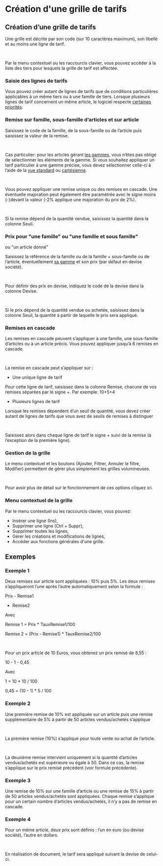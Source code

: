 # Création d'une grille de tarifs


## 


## Création d’une grille de tarifs


Une grille est décrite par son code (sur 10 caractères maximum), son 
 libellé et au moins une ligne de tarif.


 


Par le menu contextuel ou les raccourcis clavier, vous pouvez accéder 
 à la liste des tiers pour lesquels la grille de tarif est affectée.


### Saisie des lignes de tarifs


Vous pouvez créer autant de lignes de tarifs que de conditions particulières 
 applicables à un même tiers ou à une famille de tiers. Lorsque plusieurs 
 lignes de tarif concernent un même article, le logiciel respecte [certaines 
 priorités](../4/ConsultationTarifsArticles.md).


### Remise sur famille, sous-famille d’articles et sur article


Saisissez le code de la famille, de la sous-famille ou de l’article 
 puis saisissez la valeur de la remise.


 


Cas particulier: pour les articles gérant [les 
 gammes,](../../Gammes/2/Gamme/Gamme.md) vous n’êtes pas obligé de sélectionner les éléments de la 
 gamme. Si vous souhaitez appliquer un tarif particulier à une gamme précise, 
 vous devez sélectionner celle-ci à l’aide de la [vue standard](../../Gammes/2/Gamme/VuesStandardCartesienne.md) 
 ou [cartésienne](../../Gammes/2/Gamme/VuesStandardCartesienne.md).


 


Vous pouvez appliquer une remise unique ou des remises en cascade. Une 
 éventuelle majoration peut également être paramétrée avec le signe moins (-)devant 
 la valeur (-2% applique une majoration du prix de 2%).


 


Si la remise dépend de la quantité vendue, saisissez la quantité dans 
 la colonne Seuil.


### Prix pour "une famille" ou "une famille et sous famille" 
 ou "un article donné"


Saisissez la référence de la famille ou de la famille + sous-famille 
 ou de l’article, éventuellement [sa 
 gamme](../../Gammes/4/Articles.md) et son prix (par défaut en devise société).


 


Pour définir des prix en devise, indiquez le code de la devise dans 
 la colonne Devise.


 


Si le prix dépend de la quantité vendue ou achetée, saisissez dans la 
 colonne Seuil, la quantité à partir de laquelle le prix sera appliqué.


### Remises en cascade


Les remises en cascade peuvent s’appliquer à une famille, une sous-famille 
 d’articles ou à un article précis. Vous pouvez appliquer jusqu’à 6 remises 
 en cascade.


 


La remise en cascade peut s’appliquer sur :


* Une unique 
 ligne de tarif


Pour cette ligne de tarif, saisissez dans 
 la colonne Remise, chacune de vos remises séparées par le signe +. Par 
 exemple: 10+5+4


* Plusieurs 
 lignes de tarif


Lorsque les remises dépendent d’un seuil 
 de quantité, vous devez créer autant de lignes de tarifs que vous avez 
 de seuils de remises à distinguer


 


Saisissez alors dans chaque ligne de tarif le signe + suivi de la remise 
 (à l’exception de la première ligne).


### Gestion de la grille


Le menu contextuel et les boutons (Ajouter, Filtrer, Annuler le filtre, 
 Modifier) permettent de gérer plus simplement les grilles volumineuses.


 


Pour avoir plus de détail sur le fonctionnement de ces options cliquez 
 ici.


### Menu contextuel de la grille


Par le menu contextuel ou les raccourcis clavier, vous pouvez:


* Insérer 
 une ligne (Ins),
* Supprimer 
 une ligne (Ctrl + Suppr),
* Supprimer 
 toutes les lignes,
* Gérer 
 les créations et modifications de lignes,
* Accéder aux fonctions 
 générales d'une grille.


## Exemples


### Exemple 1


Deux remises sur article sont appliquées : 10% puis 5%. Les deux remises 
 s’appliqueront l’une après l’autre automatiquement selon la formule : 
 


Prix - Remise1 
 - Remise2


Avec


Remise 1 = Prix \* TauxRemise1/100


Remise 2 = (Prix - Remise1) 
 \* TauxRemise2/100


 


Pour un prix article de 10 Euros, vous obtenez un prix remisé de 8,55 
 : 


10 - 1 - 0,45


Avec


1 = 10 \* 10 / 100 


0,45 = (10 - 1) \* 5 / 100


### Exemple 2


Une première remise de 10% est 
 appliquée sur un article puis une remise supplémentaire de 5% 
 à partir de 50 articles vendus/achetés 
 s’applique


 


La première remise (10%) s’applique pour toute vente ou achat de l’article.


 


La deuxième remise intervient uniquement si la quantité d’articles vendus/achetés 
 est supérieure ou égale à 50. Dans ce cas, la remise s’applique sur le 
 prix remisé précédent (voir formule précédente).


### Exemple 3


Une remise de 10% sur une famille 
 d’article ou une remise de 15% 
 à partir de 50 articles vendus/achetés 
 sont appliquées. Chaque remise s’applique pour un certain nombre d’articles 
 vendus/achetés, il n’y a pas de remise en cascade.


### Exemple 4


Pour un même article, deux prix sont définis : l’un en euro (ou devise 
 société), l’autre en dollars.


 


En réalisation de document, le tarif sera appliqué suivant la devise 
 de celui-ci.


